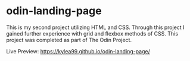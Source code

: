 # odin-landing-page

This is my second project utilizing HTML and CSS.  Through this project I gained further experience with grid and flexbox methods of CSS.  This project was completed as part of The Odin Project.

Live Preview: https://kylea99.github.io/odin-landing-page/